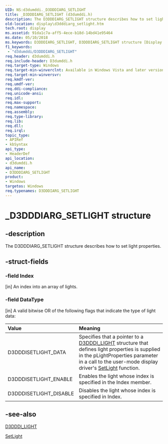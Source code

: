 ```yaml
---
UID: NS:d3dumddi._D3DDDIARG_SETLIGHT
title: _D3DDDIARG_SETLIGHT (d3dumddi.h)
description: The D3DDDIARG_SETLIGHT structure describes how to set light properties.
old-location: display\d3dddiarg_setlight.htm
tech.root: display
ms.assetid: 91da1c7a-aff5-4ece-b18d-14bd41e95464
ms.date: 05/10/2018
ms.keywords: D3DDDIARG_SETLIGHT, D3DDDIARG_SETLIGHT structure [Display Devices], UMDisplayDriver_param_Structs_85eaa308-4edf-44ee-9235-e8637c10aa35.xml, _D3DDDIARG_SETLIGHT, d3dumddi/D3DDDIARG_SETLIGHT, display.d3dddiarg_setlight
f1_keywords:
 - "d3dumddi/D3DDDIARG_SETLIGHT"
req.header: d3dumddi.h
req.include-header: D3dumddi.h
req.target-type: Windows
req.target-min-winverclnt: Available in Windows Vista and later versions of the Windows operating systems.
req.target-min-winversvr: 
req.kmdf-ver: 
req.umdf-ver: 
req.ddi-compliance: 
req.unicode-ansi: 
req.idl: 
req.max-support: 
req.namespace: 
req.assembly: 
req.type-library: 
req.lib: 
req.dll: 
req.irql: 
topic_type:
- APIRef
- kbSyntax
api_type:
- HeaderDef
api_location:
- d3dumddi.h
api_name:
- D3DDDIARG_SETLIGHT
product:
- Windows
targetos: Windows
req.typenames: D3DDDIARG_SETLIGHT
---
```


# _D3DDDIARG_SETLIGHT structure


## -description


The D3DDDIARG_SETLIGHT structure describes how to set light properties. 


## -struct-fields




### -field Index

[in] An index into an array of lights.


### -field DataType

[in] A valid bitwise OR of the following flags that indicate the type of light data:

| **Value** | **Meaning** | 
|:--|:--|
| D3DDDISETLIGHT_DATA | Specifies that a pointer to a [D3DDDI_LIGHT](https://docs.microsoft.com/windows-hardware/drivers/ddi/d3dumddi/ns-d3dumddi-_d3dddi_light) structure that defines light properties is supplied in the pLightProperties parameter in a call to the user-mode display driver's [SetLight](https://docs.microsoft.com/windows-hardware/drivers/ddi/d3dumddi/nc-d3dumddi-pfnd3dddi_setlight) function. | 
| D3DDDISETLIGHT_ENABLE | Enables the light whose index is specified in the Index member. | 
| D3DDDISETLIGHT_DISABLE | Disables the light whose index is specified in Index. | 


## -see-also




<a href="https://docs.microsoft.com/windows-hardware/drivers/ddi/d3dumddi/ns-d3dumddi-_d3dddi_light">D3DDDI_LIGHT</a>



<a href="https://docs.microsoft.com/windows-hardware/drivers/ddi/d3dumddi/nc-d3dumddi-pfnd3dddi_setlight">SetLight</a>
 

 

